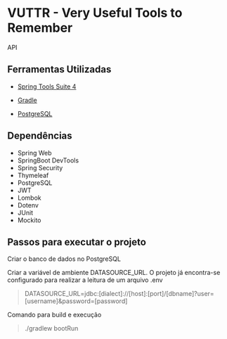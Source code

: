 # VUTTR - Very Useful Tools to Remember

API 

## Ferramentas Utilizadas

* [Spring Tools Suite 4](https://spring.io/tools)

* [Gradle](https://maven.apache.org/download.cgi)

* [PostgreSQL](https://www.postgresql.org)

## Dependências

* Spring Web
* SpringBoot DevTools
* Spring Security
* Thymeleaf
* PostgreSQL
* JWT
* Lombok
* Dotenv
* JUnit
* Mockito

## Passos para executar o projeto

Criar o banco de dados no PostgreSQL

Criar a variável de ambiente DATASOURCE_URL. O projeto já encontra-se configurado para realizar a leitura de um arquivo .env

> DATASOURCE_URL=jdbc:[dialect]://[host]:[port]/[dbname]?user=[username]&password=[password]

Comando para build e execução

> ./gradlew bootRun

